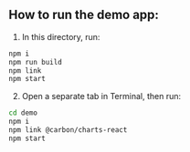 ## How to run the demo app:
1. In this directory, run:
```sh
npm i
npm run build
npm link
npm start
```

2. Open a separate tab in Terminal, then run:
```sh
cd demo
npm i
npm link @carbon/charts-react
npm start
```
